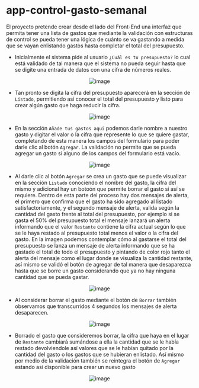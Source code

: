 # app-control-gasto-semanal
El proyecto pretende crear desde el lado del Front-End una interfaz que permita tener una lista de gastos que mediante la validación con estructuras de control se pueda tener una lógica de cuánto se va gastando a medida que se vayan enlistando gastos hasta completar el total del presupuesto.

+ Inicialmente el sistema pide al usuario ```¿Cuál es tu presupuesto?``` lo cual está validado de tal manera que el sistema no pueda seguir hasta que se digite una entrada de datos con una cifra de números reales.

<div align="center">
  
![image](https://user-images.githubusercontent.com/53632260/208369482-68c61cd1-8c9b-47a3-a565-145f9e005819.png)
  
</div>

+ Tan pronto se digita la cifra del presupuesto aparecerá en la sección de ```Listado```, permitiendo así conocer el total del presupuesto y listo para crear algún gasto que haga reducir la cifra.

<div align="center">

![image](https://user-images.githubusercontent.com/53632260/208357271-47794c2d-c9ca-4e81-9e1b-da6064c9523c.png)
  
</div>  

+ En la sección ```Añade tus gastos aqui``` podemos darle nombre a nuestro gasto y digitar el valor o la cifra que represente lo que se quiere gastar, completando de esta manera los campos del formulario para poder darle clic al botón ```Agregar```. La validación no permite que se pueda agregar un gasto si alguno de los campos del formulario está vacío.

<div align="center">

![image](https://user-images.githubusercontent.com/53632260/208369635-3e17cab2-07dc-424f-9989-e911ad1f12af.png)
  
</div>

+ Al darle clic al botón ```Agregar``` se crea un gasto que se puede visualizar en la sección ```Listado``` conociendo el nombre del gasto, la cifra del mismo y adicional hay un botoón que permite borrar el gasto si así se requiere. Dentro de esta parte del proceso hay dos mensajes de alerta, el primero que confirma que el gasto ha sido agregado al listado satisfactoriamente, y el segundo mensaje de alerta, valida según la cantidad del gasto frente al total del presupuesto, por ejemplo si se gasta el 50% del presupuesto total el mensaje lanzará un alerta informando que el valor ```Restante``` contiene la cifra actual según lo que se le haya restado al presupuesto total menos el valor o la cifra del gasto. En la imagen podemos contemplar cómo al gastarse el total del presupuesto se lanza un mensaje de alerta informando que se ha gastado el total de todo el presupuesto y pintando de color rojo tanto el alerta del mensaje como el lugar donde se visualiza la cantidad restante, así mismo se validó el botón de agregar de tal manera que desaparezca hasta que se borre un gasto considerando que ya no hay ninguna cantidad que se pueda gastar.

<div align="center">
  
![image](https://user-images.githubusercontent.com/53632260/208357333-776194d0-e904-4694-a2a1-8aa7115b50c3.png)
  
</div>

+ Al considerar borrar el gasto mediante el botón de ```Borrar``` también observamos que transcurridos 4 segundos los mensajes de alerta desaparecen.

<div align="center">
  
![image](https://user-images.githubusercontent.com/53632260/208357361-a4b5d65b-9712-4bec-b26e-c2f185c581bf.png)
  
</div>

+ Borrado el gasto que consideremos borrar, la cifra que haya en el lugar de ```Restante``` cambiará sumándose a ella la cantidad que se le había restado devolviendole así valores que se le habían quitado por la cantidad del gasto o los gastos que se hubieran enlistado. Así mismo por medio de la validación también se reintegra el botón de ```Agregar``` estando así disponible para crear un nuevo gasto

<div align="center">
  
![image](https://user-images.githubusercontent.com/53632260/208369831-490c3213-d5af-4441-b4e3-6623b77e1e4e.png)
 
</div>    
